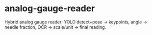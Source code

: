 # analog-gauge-reader
Hybrid analog gauge reader: YOLO detect+pose → keypoints, angle → needle fraction, OCR → scale/unit → final reading.
